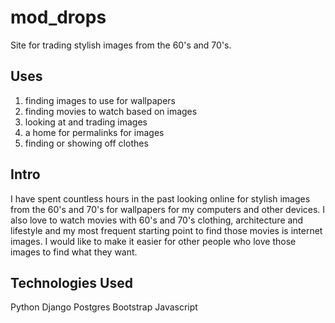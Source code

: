 # mod_drops

Site for trading stylish images from the 60's and 70's.

## Uses

1. finding images to use for wallpapers
2. finding movies to watch based on images
3. looking at and trading images
4. a home for permalinks for images
5. finding or showing off clothes

## Intro

 I have spent countless hours in the past looking online for stylish images from the 60's and 70's for wallpapers for my computers and other devices. I also love to watch movies with 60's and 70's clothing, architecture and lifestyle and my most frequent starting point to find those movies is internet images. I would like to make it easier for other people who love those images to find what they want.

## Technologies Used
Python
Django
Postgres
Bootstrap
Javascript